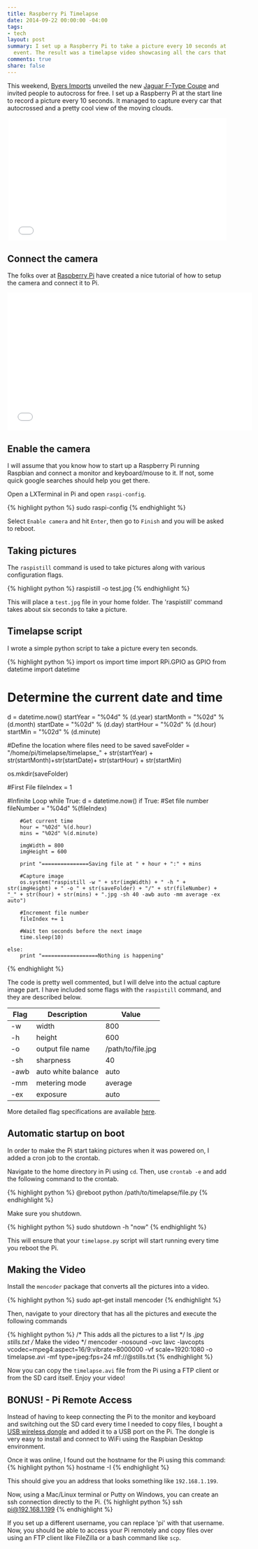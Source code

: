 ```yaml
---
title: Raspberry Pi Timelapse
date: 2014-09-22 00:00:00 -04:00
tags:
- tech
layout: post
summary: I set up a Raspberry Pi to take a picture every 10 seconds at an autocross
  event. The result was a timelapse video showcasing all the cars that autocrossed.
comments: true
share: false
---
```


This weekend, [Byers Imports](http://www.byersimports.com/index.htm) unveiled the new [Jaguar F-Type Coupe](http://www.jaguarusa.com/all-models/f-type/f-type-models/f-type-coupe.html) and invited people to autocross for free. I set up a Raspberry Pi at the start line to record a picture every 10 seconds. It managed to capture every car that autocrossed and a pretty cool view of the moving clouds.  

<p style="text-align:center">
<iframe src="//player.vimeo.com/video/106693628" width="500" height="281" frameborder="0" webkitallowfullscreen mozallowfullscreen allowfullscreen></iframe> </p>

## Connect the camera

The folks over at [Raspberry Pi](http://www.raspberrypi.org/help/camera-module-setup/) have created a nice tutorial of how to setup the camera and connect it to Pi.

<p style="text-align:center">
<iframe width="560" height="315" src="//www.youtube.com/embed/GImeVqHQzsE" frameborder="0" allowfullscreen></iframe></p>

## Enable the camera

I will assume that you know how to start up a Raspberry Pi running Raspbian and connect a monitor and keyboard/mouse to it. If not, some quick google searches should help you get there.

Open a LXTerminal in Pi and open `raspi-config`.

{% highlight python %}
sudo raspi-config
{% endhighlight %}

Select `Enable camera` and hit `Enter`, then go to `Finish` and you will be asked to reboot.

## Taking pictures

The `raspistill` command is used to take pictures along with various configuration flags.

{% highlight python %}
raspistill -o test.jpg
{% endhighlight %}

This will place a `test.jpg` file in your home folder. The 'raspistill' command takes about six seconds to take a picture.

## Timelapse script

I wrote a simple python script to take a picture every ten seconds.

{% highlight python %}
import os
import time
import RPi.GPIO as GPIO
from datetime import datetime

# Determine the current date and time
d = datetime.now()
startYear = "%04d" % (d.year)
startMonth = "%02d" % (d.month)
startDate = "%02d" % (d.day)
startHour = "%02d" % (d.hour)
startMin = "%02d" % (d.minute)

#Define the location where files need to be saved
saveFolder = "/home/pi/timelapse/timelapse_" + str(startYear) + str(startMonth)+str(startDate)+ str(startHour) + str(startMin)

os.mkdir(saveFolder)

#First File
fileIndex = 1

#Infinite Loop
while True:
	d = datetime.now()
	if True:
		#Set file number
		fileNumber = "%04d" %(fileIndex)

		#Get current time
		hour = "%02d" %(d.hour)
		mins = "%02d" %(d.minute)

		imgWidth = 800
		imgHeight = 600

		print "===============Saving file at " + hour + ":" + mins

		#Capture image
		os.system("raspistill -w " + str(imgWidth) + " -h " + str(imgHeight) + " -o " + str(saveFolder) + "/" + str(fileNumber) + "_" + str(hour) + str(mins) + ".jpg -sh 40 -awb auto -mm average -ex auto")

		#Increment file number
		fileIndex += 1

		#Wait ten seconds before the next image
		time.sleep(10)

	else:
		print "==================Nothing is happening"

{% endhighlight %}

The code is pretty well commented, but I will delve into the actual capture image part. I have included some flags with the `raspistill` command, and they are described below.

<table>
  <thead>
    <tr>
      <th>Flag</th>
      <th>Description</th>
      <th>Value</th>
    </tr>
  </thead>
  <tbody>
    <tr>
      <td>-w</td>
      <td>width</td>
      <td>800</td>
    </tr>
    <tr>
      <td>-h</td>
      <td>height</td>
      <td>600</td>
    </tr>
    <tr>
      <td>-o</td>
      <td>output file name</td>
      <td>/path/to/file.jpg</td>
    </tr>
    <tr>
      <td>-sh</td>
      <td>sharpness</td>
      <td>40</td>
    </tr>
    <tr>
      <td>-awb</td>
      <td>auto white balance</td>
      <td>auto</td>
    </tr>
    <tr>
      <td>-mm</td>
      <td>metering mode</td>
      <td>average</td>
    </tr>
    <tr>
      <td>-ex</td>
      <td>exposure</td>
      <td>auto</td>
    </tr>
  </tbody>
</table>

More detailed flag specifications are available [here](http://www.raspberrypi.org/documentation/raspbian/applications/camera.md).

## Automatic startup on boot

In order to make the Pi start taking pictures when it was powered on, I added a cron job to the crontab.

Navigate to the home directory in Pi using `cd`. Then, use `crontab -e` and add the following command to the crontab.

{% highlight python %}
@reboot python /path/to/timelapse/file.py
{% endhighlight %}

Make sure you shutdown.

{% highlight python %}
sudo shutdown -h "now"
{% endhighlight %}

This will ensure that your `timelapse.py` script will start running every time you reboot the Pi.

## Making the Video

Install the `mencoder` package that converts all the pictures into a video.

{% highlight python %}
sudo apt-get install mencoder
{% endhighlight %}

Then, navigate to your directory that has all the pictures and execute the following commands

{% highlight python %}
/* This adds all the pictures to a list */
ls *.jpg stills.txt
/* Make the video */
mencoder -nosound -ovc lavc -lavcopts vcodec=mpeg4:aspect=16/9:vibrate=8000000 -vf scale=1920:1080 -o timelapse.avi -mf type=jpeg:fps=24 mf://@stills.txt
{% endhighlight %}

Now you can copy the `timelapse.avi` file from the Pi using a FTP client or from the SD card itself. Enjoy your video!

## BONUS! - Pi Remote Access

Instead of having to keep connecting the Pi to the monitor and keyboard and switching out the SD card every time I needed to copy files, I bought a [USB wireless dongle](http://www.amazon.com/Edimax-EW-7811Un-Adapter-Raspberry-Supports/dp/B003MTTJOY/ref=lp_13983791_1_1?s=pc&ie=UTF8&qid=1411610906&sr=1-1) and added it to a USB port on the Pi. The dongle is very easy to install and connect to WiFi using the Raspbian Desktop environment.

Once it was online, I found out the hostname for the Pi using this command:
{% highlight python %}
hostname -I
{% endhighlight %}

This should give you an address that looks something like `192.168.1.199`.

Now, using a Mac/Linux terminal or Putty on Windows, you can create an ssh connection directly to the Pi.
{% highlight python %}
ssh pi@192.168.1.199
{% endhighlight %}

If you set up a different username, you can replace 'pi' with that username. Now, you should be able to access your Pi remotely and copy files over using an FTP client like FileZilla or a bash command like `scp`.
